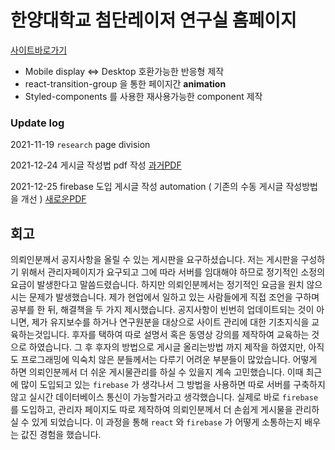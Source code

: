 # 한양대학교 첨단레이저 연구실 홈페이지

[사이트바로가기](https://assllab.github.io/)


- Mobile display <=> Desktop 호환가능한 반응형 제작
- react-transition-group 을 통한 페이지간 **animation**
- Styled-components 를 사용한 재사용가능한 component 제작


### Update log
2021-11-19 `research` page division

2021-12-24 게시글 작성법 pdf 작성 [과거PDF](stuff/ASSL_Post_Study_Stuff.pdf)

2021-12-25 firebase 도입 게시글 작성 automation ( 기존의 수동 게시글 작성방법을 개선 ) [새로운PDF](stuff/ASSL_NEW_STUFF.pdf)


## 회고

의뢰인분께서 공지사항을 올릴 수 있는 게시판을 요구하셨습니다. 저는 게시판을 구성하기 위해서 관리자페이지가 요구되고 그에 따라 서버를 임대해야 하므로 정기적인 소정의 요금이 발생한다고 말씀드렸습니다. 하지만 의뢰인분께서는 정기적인 요금을 원치 않으시는 문제가 발생했습니다. 제가 현업에서 일하고 있는 사람들에게 직접 조언을 구하며 공부를 한 뒤, 해결책을 두 가지 제시했습니다. 공지사항이 빈번히 업데이트되는 것이 아니면, 제가 유지보수를 하거나 연구원분을 대상으로 사이트 관리에 대한 기초지식을 교육하는것입니다. 후자를 택하여 따로 설명서 혹은 동영상 강의를 제작하여 교육하는 것으로 하였습니다. 그 후 후자의 방법으로 게시글 올리는방법 까지 제작을 하였지만, 아직도 프로그래밍에 익숙치 않은 분들께서는 다루기 어려운 부분들이 많았습니다. 어떻게 하면 의뢰인분께서 더 쉬운 게시물관리를 하실 수 있을지 계속 고민했습니다. 이때 최근에 많이 도입되고 있는 `firebase` 가 생각나서 그 방법을 사용하면 따로 서버를 구축하지 않고 실시간 데이터베이스 통신이 가능할거라고 생각했습니다. 실제로 바로 `firebase`를 도입하고, 관리자 페이지도 따로 제작하여 의뢰인분께서 더 손쉽게 게시물을 관리하실 수 있게 되었습니다. 이 과정을 통해 `react` 와 `firebase` 가 어떻게 소통하는지 배우는 값진 경험을 했습니다.



